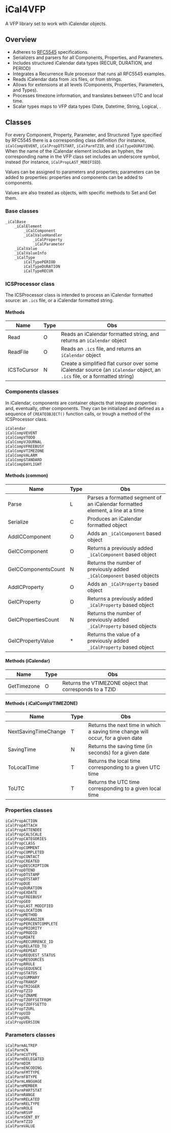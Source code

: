 # iCal4VFP

A VFP library set to work with iCalendar objects.

## Overview

- Adheres to [RFC5545](https://tools.ietf.org/html/rfc5545 "RFC5545") specifications.
- Serializers and parsers for all Components, Properties, and Parameters.
- Includes structured iCalendar data types (RECUR, DURATION, and PERIOD)
- Integrates a Recurrence Rule processor that runs all RFC5545 examples.
- Reads iCalendar data from .ics files, or from strings.
- Allows for extensions at all levels (Components, Properties, Parameters, and Types).
- Processes timezone information, and translates between UTC and local time.
- Scalar types maps to VFP data types (Date, Datetime, String, Logical, .

## Classes

For every Component, Property, Parameter, and Structured Type specified by RFC5545 there is a corresponding class definition (for instance, `iCalCompVEVENT`, `iCalPropDTSTART`, `iCalParmTZID`, and `iCalTypeDURATION`). When the name of the iCalendar element includes an hyphen, the corresponding name in the VFP class set includes an underscore symbol, instead (for instance, `iCalPropLAST_MODIFIED`).

Values can be assigned to parameters and properties; parameters can be added to properties: properties and components can be added to components.

Values are also treated as objects, with specific methods to Set and Get them.

### Base classes

	_iCalBase
		_iCalElement
			_iCalComponent
			_iCalValueHandler
				_iCalProperty
				_iCalParameter
		_iCalValue
		_iCalValueInfo
		_iCalType
			iCalTypePERIOD
			iCalTypeDURATION
			iCalTypeRECUR

### ICSProcessor class

The ICSProcessor class is intended to process an iCalendar formatted source: an `.ics` file, or a iCalendar formatted string.

#### Methods

| Name  | Type  | Obs |
| ------------ | ------------ | ------------ |
| Read  | O  | Reads an iCalendar formatted string, and returns an `iCalendar` object  |
| ReadFile  | O  | Reads an `.ics` file, and returns an `iCalendar` object |
| ICSToCursor | N | Create a simplified flat cursor over some iCalendar source (an `iCalendar` object, an `.ics` file, or a formatted string) |

### Components classes

In iCalendar, components are container objects that integrate properties and, eventually, other components. They can be initialized and defined as a sequence of `CREATEOBJECT()` function calls, or trough a method of the ICSProcessor class.

	iCalendar
	iCalCompVEVENT
	iCalCompVTODO
	iCalCompVJOURNAL
	iCalCompVFREEBUSY
	iCalCompVTIMEZONE
	iCalCompVALARM
	iCalCompSTANDARD
	iCalCompDAYLIGHT

#### Methods (common)

| Name  | Type  | Obs |
| ------------ | ------------ | ------------ |
| Parse  | L | Parses a formatted segment of an iCalendar formatted element, a line at a time |
| Serialize | C | Produces an iCalendar formatted object |
| AddICComponent | O | Adds an `_iCalComponent` based object |
| GeICComponent | O | Returns a previously added `_iCalComponent` based object |
| GeICComponentsCount | N | Returns the number of previously added `_iCalComponent` based objects |
| AddICProperty | O | Adds an `_iCalProperty` based object |
| GeICProperty | O | Returns a previously added `_iCalProperty` based object |
| GeICPropertiesCount | N | Returns the number of previously added `_iCalProperty` based objects |
| GeICPropertyValue | * | Returns the value of a previously added `_iCalProperty` based object |


#### Methods (iCalendar)

| Name  | Type  | Obs |
| ------------ | ------------ | ------------ |
| GetTimezone  | O | Returns the VTIMEZONE object that corresponds to a TZID |

#### Methods ( iCalCompVTIMEZONE)

| Name  | Type  | Obs |
| ------------ | ------------ | ------------ |
| NextSavingTimeChange | T | Returns the next time in which a saving time change will occur, for a given date |
| SavingTime | N | Returns the saving time (in seconds) for a given date |
| ToLocalTime | T | Returns the local time corresponding to a given UTC time |
| ToUTC | T | Returns the UTC time corresponding to a given local time |

### Properties classes

	iCalPropACTION
	iCalPropATTACH
	iCalPropATTENDEE
	iCalPropCALSCALE
	iCalPropCATEGORIES
	iCalPropCLASS
	iCalPropCOMMENT
	iCalPropCOMPLETED
	iCalPropCONTACT
	iCalPropCREATED
	iCalPropDESCRIPTION
	iCalPropDTEND
	iCalPropDTSTAMP
	iCalPropDTSTART
	iCalPropDUE
	iCalPropDURATION
	iCalPropEXDATE
	iCalPropFREEBUSY
	iCalPropGEO
	iCalPropLAST_MODIFIED
	iCalPropLOCATION
	iCalPropMETHOD
	iCalPropORGANIZER
	iCalPropPERCENTCOMPLETE
	iCalPropPRIORITY
	iCalPropPRODID
	iCalPropRDATE
	iCalPropRECURRENCE_ID
	iCalPropRELATED_TO
	iCalPropREPEAT
	iCalPropREQUEST_STATUS
	iCalPropRESOURCES
	iCalPropRRULE
	iCalPropSEQUENCE
	iCalPropSTATUS
	iCalPropSUMMARY
	iCalPropTRANSP
	iCalPropTRIGGER
	iCalPropTZID
	iCalPropTZNAME
	iCalPropTZOFFSETFROM
	iCalPropTZOFFSETTO
	iCalPropTZURL
	iCalPropUID
	iCalPropURL
	iCalPropVERSION

### Parameters classes

	iCalParmALTREP
	iCalParmCN
	iCalParmCUTYPE
	iCalParmDELEGATED
	iCalParmDIR
	iCalParmENCODING
	iCalParmFMTTYPE
	iCalParmFBTYPE
	iCalParmLANGUAGE
	iCalParmMEMBER
	iCalParmPARTSTAT
	iCalParmRANGE
	iCalParmRELATED
	iCalParmRELTYPE
	iCalParmROLE
	iCalParmRSVP
	iCalParmSENT_BY
	iCalParmTZID
	iCalParmVALUE
